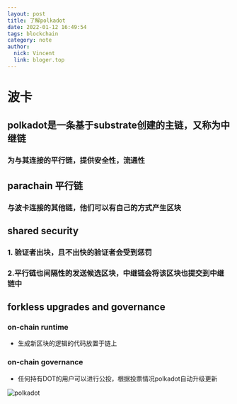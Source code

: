 ```yaml
---
layout: post
title: 了解polkadot
date: 2022-01-12 16:49:54
tags: blockchain
category: note
author: 
  nick: Vincent
  link: bloger.top
---
```


# 波卡

## polkadot是一条基于substrate创建的主链，又称为中继链

### 为与其连接的平行链，提供安全性，流通性

## parachain 平行链

### 与波卡连接的其他链，他们可以有自己的方式产生区块

## shared security

### 1. 验证者出块，且不出快的验证者会受到惩罚

### 2.平行链也间隔性的发送候选区块，中继链会将该区块也提交到中继链中

## forkless upgrades and governance

###  on-chain runtime

- 生成新区块的逻辑的代码放置于链上

### on-chain governance

- 任何持有DOT的用户可以进行公投，根据投票情况polkadot自动升级更新

![polkadot](https://raw.githubusercontent.com/arano9/pic-host/main/img/polkadot.png)
